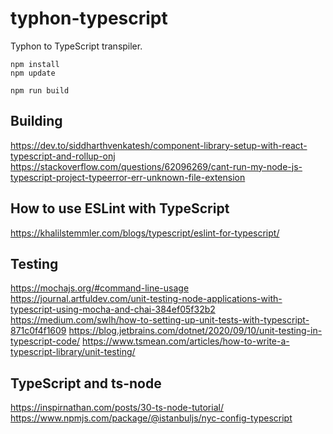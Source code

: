 # typhon-typescript
Typhon to TypeScript transpiler.

```
npm install
npm update
```

```
npm run build
```

## Building
https://dev.to/siddharthvenkatesh/component-library-setup-with-react-typescript-and-rollup-onj
https://stackoverflow.com/questions/62096269/cant-run-my-node-js-typescript-project-typeerror-err-unknown-file-extension

## How to use ESLint with TypeScript
https://khalilstemmler.com/blogs/typescript/eslint-for-typescript/

## Testing
https://mochajs.org/#command-line-usage
https://journal.artfuldev.com/unit-testing-node-applications-with-typescript-using-mocha-and-chai-384ef05f32b2
https://medium.com/swlh/how-to-setting-up-unit-tests-with-typescript-871c0f4f1609
https://blog.jetbrains.com/dotnet/2020/09/10/unit-testing-in-typescript-code/
https://www.tsmean.com/articles/how-to-write-a-typescript-library/unit-testing/

## TypeScript and ts-node
https://inspirnathan.com/posts/30-ts-node-tutorial/
https://www.npmjs.com/package/@istanbuljs/nyc-config-typescript
